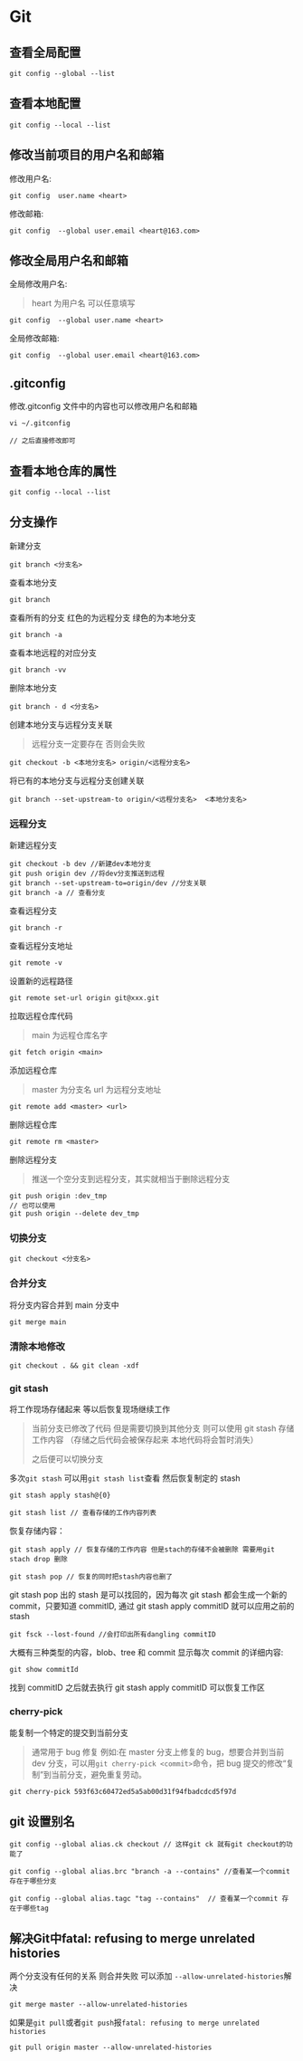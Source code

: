 # Git

## 查看全局配置

```shel
git config --global --list
```

## 查看本地配置

```shel
git config --local --list
```



## 修改当前项目的用户名和邮箱

修改用户名:

```shell
git config  user.name <heart>
```

修改邮箱:

```shell
git config  --global user.email <heart@163.com>
```

## 修改全局用户名和邮箱

全局修改用户名:

> heart 为用户名 可以任意填写

```shell
git config  --global user.name <heart>
```

全局修改邮箱:

```shell
git config  --global user.email <heart@163.com>
```

## .gitconfig

修改.gitconfig 文件中的内容也可以修改用户名和邮箱

```shell
vi ~/.gitconfig

// 之后直接修改即可
```

## 查看本地仓库的属性

```shell
git config --local --list
```

## 分支操作

新建分支

```shell
git branch <分支名>
```

查看本地分支

```shell
git branch
```

查看所有的分支 红色的为远程分支 绿色的为本地分支

```shell
git branch -a
```

查看本地远程的对应分支

```shell
git branch -vv
```

删除本地分支

```shell
git branch - d <分支名>
```

创建本地分支与远程分支关联

> 远程分支一定要存在 否则会失败

```shell
git checkout -b <本地分支名> origin/<远程分支名>
```

将已有的本地分支与远程分支创建关联

```shell
git branch --set-upstream-to origin/<远程分支名>  <本地分支名>
```

### 远程分支

新建远程分支

```shell
git checkout -b dev //新建dev本地分支
git push origin dev //将dev分支推送到远程
git branch --set-upstream-to=origin/dev //分支关联
git branch -a // 查看分支
```



查看远程分支

```shell
git branch -r
```

查看远程分支地址

```shell
git remote -v
```

设置新的远程路径

```shell
git remote set-url origin git@xxx.git
```

拉取远程仓库代码

> main 为远程仓库名字

```shell
git fetch origin <main>
```

添加远程仓库

> master 为分支名 url 为远程分支地址

```shell
git remote add <master> <url>
```

删除远程仓库

```shell
git remote rm <master>
```

删除远程分支

> 推送一个空分支到远程分支，其实就相当于删除远程分支

```shell
git push origin :dev_tmp
// 也可以使用
git push origin --delete dev_tmp
```

### 切换分支

```shell
git checkout <分支名>
```

### 合并分支

 将分支内容合并到 main 分支中

```shell
git merge main
```

### 清除本地修改

```shell
git checkout . && git clean -xdf
```

### git stash

将工作现场存储起来 等以后恢复现场继续工作

> 当前分支已修改了代码 但是需要切换到其他分支 则可以使用 git stash 存储工作内容 （存储之后代码会被保存起来 本地代码将会暂时消失）
>
> 之后便可以切换分支

多次`git stash` 可以用`git stash list`查看 然后恢复制定的 stash

```shell
git stash apply stash@{0}
```

```shell
git stash list // 查看存储的工作内容列表
```

恢复存储内容：

```shell
git stash apply // 恢复存储的工作内容 但是stach的存储不会被删除 需要用git stach drop 删除
```

```shell
git stash pop // 恢复的同时把stash内容也删了
```

git stash pop 出的 stash 是可以找回的，因为每次 git stash 都会生成一个新的 commit，只要知道 commitID, 通过 git stash apply commitID 就可以应用之前的 stash

```shell
git fsck --lost-found //会打印出所有dangling commitID
```

大概有三种类型的内容，blob、tree 和 commit
显示每次 commit 的详细内容:

```shell
git show commitId
```

找到 commitID 之后就去执行 git stash apply commitID 可以恢复工作区

### cherry-pick

能复制一个特定的提交到当前分支

> 通常用于 bug 修复 例如:在 master 分支上修复的 bug，想要合并到当前 dev 分支，可以用`git cherry-pick <commit>`命令，把 bug 提交的修改“复制”到当前分支，避免重复劳动。

```shell
git cherry-pick 593f63c60472ed5a5ab00d31f94fbadcdcd5f97d
```

## git 设置别名

```shell
git config --global alias.ck checkout // 这样git ck 就有git checkout的功能了
```

```shell
git config --global alias.brc "branch -a --contains" //查看某一个commit 存在于哪些分支
```

```shell
git config --global alias.tagc "tag --contains"  // 查看某一个commit 存在于哪些tag
```

## 解决Git中fatal: refusing to merge unrelated histories

两个分支没有任何的关系 则合并失败 可以添加 `--allow-unrelated-histories`解决

```shell
git merge master --allow-unrelated-histories
```

如果是`git pull`或者`git push`报`fatal: refusing to merge unrelated histories`

```shel
git pull origin master --allow-unrelated-histories
```

